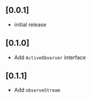 ## [0.0.1]

* initial release

## [0.1.0]

* Add `ActiveObserver` interface

## [0.1.1]

* Add `observeStream` 
